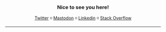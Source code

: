 <h3 align="center">Nice to see you here!</h3>
<p align="center">
  <a href="https://twitter.com/TheDefaultSimon">Twitter</a> ◽️
  <a href="https://toot.si/@simongoricar" rel="me">Mastodon</a> ◽️
  <a href="https://www.linkedin.com/in/simongoricar">Linkedin</a> ◽️
  <a href="https://stackoverflow.com/users/5040854/defaultsimon?tab=profile">Stack Overflow</a>
  
  <hr>
</p>
